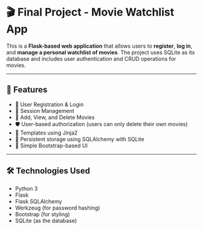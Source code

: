 # 🎬 Final Project - Movie Watchlist App

This is a **Flask-based web application** that allows users to **register**, **log in**, and **manage a personal watchlist of movies**. The project uses SQLite as its database and includes user authentication and CRUD operations for movies.

---

## 🚀 Features

- 🔐 User Registration & Login
- 👤 Session Management
- 🎥 Add, View, and Delete Movies
- 🛡️ User-based authorization (users can only delete their own movies)
- 📄 Templates using Jinja2
- 💾 Persistent storage using SQLAlchemy with SQLite
- 🎨 Simple Bootstrap-based UI

---

## 🛠️ Technologies Used

- Python 3
- Flask
- Flask SQLAlchemy
- Werkzeug (for password hashing)
- Bootstrap (for styling)
- SQLite (as the database)
